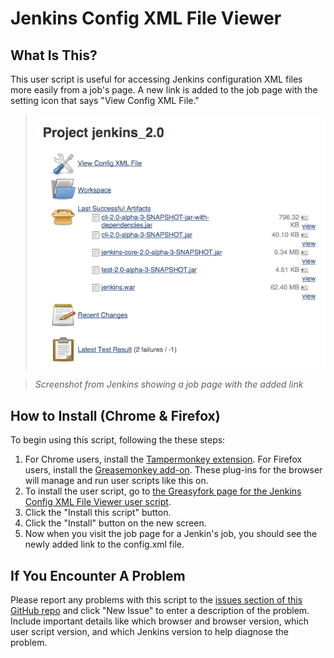 # Jenkins Config XML File Viewer

## What Is This?

This user script is useful for accessing Jenkins configuration XML files more easily from a job's page.  A new link is added to the job page with the setting icon that says "View Config XML File."

>![Preview of added link on Jenkin's job page](https://github.com/dbudwin/JenkinsConfigXMLFileViewer/blob/master/images/jenkinspreview.png)

>*Screenshot from Jenkins showing a job page with the added link*

## How to Install (Chrome & Firefox)

To begin using this script, following the these steps:

1. For Chrome users, install the [Tampermonkey extension](https://chrome.google.com/webstore/detail/tampermonkey/dhdgffkkebhmkfjojejmpbldmpobfkfo?hl=en).  For Firefox users, install the [Greasemonkey add-on](https://addons.mozilla.org/en-US/firefox/addon/greasemonkey/).  These plug-ins for the browser will manage and run user scripts like this on.
2. To install the user script, go to [the Greasyfork page for the Jenkins Config XML File Viewer user script](https://greasyfork.org/en/scripts/18092-jenkins-config-xml-file-viewer).
3. Click the "Install this script" button.
4. Click the "Install" button on the new screen.
5. Now when you visit the job page for a Jenkin's job, you should see the newly added link to the config.xml file.

## If You Encounter A Problem

Please report any problems with this script to the [issues section of this GitHub repo](https://github.com/dbudwin/JenkinsConfigXMLFileViewer/issues) and click "New Issue" to enter a description of the problem.  Include important details like which browser and browser version, which user script version, and which Jenkins version to help diagnose the problem.

